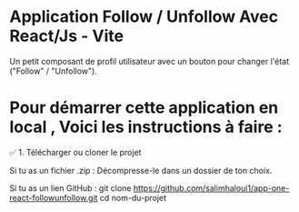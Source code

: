 # Application Follow / Unfollow Avec React/Js - Vite

Un petit composant de profil utilisateur avec un bouton pour changer l'état ("Follow" / "Unfollow").

# Pour démarrer cette application en local , Voici les instructions à faire :

✅ 1. Télécharger ou cloner le projet

Si tu as un fichier .zip :
Décompresse-le dans un dossier de ton choix.

Si tu as un lien GitHub :
git clone https://github.com/salimhaloui1/app-one-react-followunfollow.git
cd nom-du-projet
